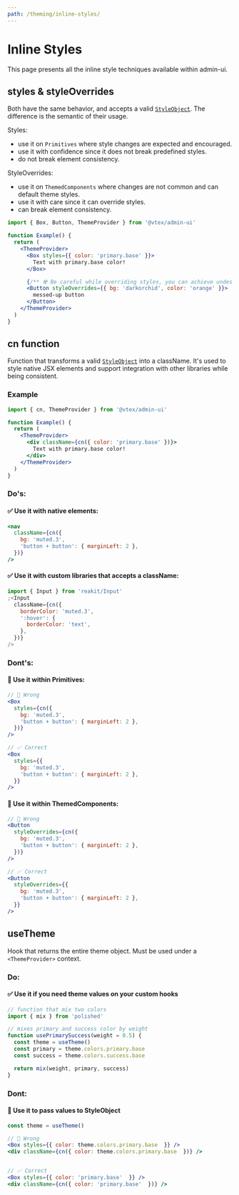 ```yaml
---
path: /theming/inline-styles/
---
```


# Inline Styles

This page presents all the inline style techniques available within admin-ui.

## styles & styleOverrides

Both have the same behavior, and accepts a valid [`StyleObject`](/theming/style-object/). The difference is the semantic of their usage.

Styles:

- use it on `Primitives` where style changes are expected and encouraged.
- use it with confidence since it does not break predefined styles.
- do not break element consistency.

StyleOverrides:

- use it on `ThemedComponents` where changes are not common and can default theme styles.
- use it with care since it can override styles.
- can break element consistency.

```jsx
import { Box, Button, ThemeProvider } from '@vtex/admin-ui'

function Example() {
  return (
    <ThemeProvider>
      <Box styles={{ color: 'primary.base' }}>
        Text with primary.base color!
      </Box>

      {/** ☢️ Be careful while overriding styles, you can achieve undesired results */}
      <Button styleOverrides={{ bg: 'darkorchid', color: 'orange' }}>
        messed-up button
      </Button>
    </ThemeProvider>
  )
}
```

## cn function

Function that transforms a valid [`StyleObject`](/theming/style-object/) into a className. It's used to style native JSX elements and support integration with other libraries while being consistent.

### Example

```jsx
import { cn, ThemeProvider } from '@vtex/admin-ui'

function Example() {
  return (
    <ThemeProvider>
      <div className={cn({ color: 'primary.base' })}>
        Text with primary.base color!
      </div>
    </ThemeProvider>
  )
}
```

### Do's:

#### ✅ Use it with native elements:

```jsx static
<nav
  className={cn({
    bg: 'muted.3',
    'button + button': { marginLeft: 2 },
  })}
/>
```

#### ✅ Use it with custom libraries that accepts a className:

```jsx static
import { Input } from 'reakit/Input'
;<Input
  className={cn({
    borderColor: 'muted.3',
    ':hover': {
      borderColor: 'text',
    },
  })}
/>
```

### Dont's:

#### 🚫 Use it within Primitives:

```jsx static
// 🚫 Wrong
<Box
  styles={cn({
    bg: 'muted.3',
    'button + button': { marginLeft: 2 },
  })}
/>

// ✅ Correct
<Box
  styles={{
    bg: 'muted.3',
    'button + button': { marginLeft: 2 },
  }}
/>
```

#### 🚫 Use it within ThemedComponents:

```jsx static
// 🚫 Wrong
<Button
  styleOverrides={cn({
    bg: 'muted.3',
    'button + button': { marginLeft: 2 },
  })}
/>

// ✅ Correct
<Button
  styleOverrides={{
    bg: 'muted.3',
    'button + button': { marginLeft: 2 },
  }}
/>
```

## useTheme

Hook that returns the entire theme object. Must be used under a `<ThemeProvider>` context.

### Do:

#### ✅ Use it if you need theme values on your custom hooks

```jsx static
// function that mix two colors
import { mix } from 'polished'

// mixes primary and success color by weight
function usePrimarySuccess(weight = 0.5) {
  const theme = useTheme()
  const primary = theme.colors.primary.base
  const success = theme.colors.success.base

  return mix(weight, primary, success)
}
```

### Dont:

#### 🚫 Use it to pass values to StyleObject

```jsx static
const theme = useTheme()

// 🚫 Wrong
<Box styles={{ color: theme.colors.primary.base  }} />
<div className={cn({ color: theme.colors.primary.base  })} />


// ✅ Correct
<Box styles={{ color: 'primary.base'  }} />
<div className={cn({ color: 'primary.base'  })} />
```
